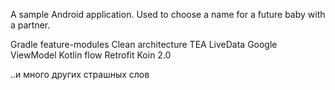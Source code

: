 A sample Android application. Used to choose a name for a future baby with a partner.

Gradle feature-modules
Clean architecture
TEA
LiveData
Google ViewModel
Kotlin flow
Retrofit
Koin 2.0

..и много других страшных слов
